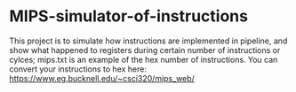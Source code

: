# MIPS-simulator-of-instructions
This project is to simulate how instructions are implemented in pipeline, and show what happened to registers during certain number of instructions or cylces; 
mips.txt is an example of the hex number of instructions. You can convert your instructions to hex here: https://www.eg.bucknell.edu/~csci320/mips_web/

